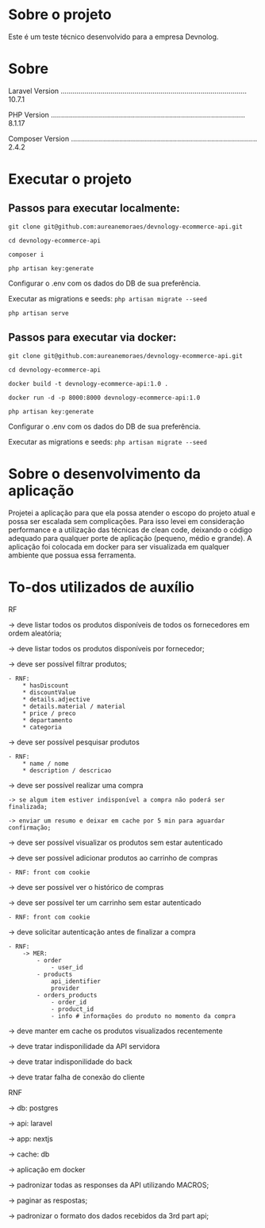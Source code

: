 # Sobre o projeto
Este é um teste técnico desenvolvido para a empresa Devnolog.

# Sobre 
Laravel Version ............................................................................................. 10.7.1

PHP Version ................................................................................................. 8.1.17

Composer Version ............................................................................................. 2.4.2

# Executar o projeto

## Passos para executar localmente:

`git clone git@github.com:aureanemoraes/devnology-ecommerce-api.git`

`cd devnology-ecommerce-api`

`composer i`

`php artisan key:generate`

Configurar o .env com os dados do DB de sua preferência.

Executar as migrations e seeds: `php artisan migrate --seed`

`php artisan serve`

## Passos para executar via docker:

`git clone git@github.com:aureanemoraes/devnology-ecommerce-api.git`

`cd devnology-ecommerce-api`

`docker build -t devnology-ecommerce-api:1.0 .`

`docker run -d -p 8000:8000 devnology-ecommerce-api:1.0`

`php artisan key:generate`

Configurar o .env com os dados do DB de sua preferência.

Executar as migrations e seeds: `php artisan migrate --seed`

# Sobre o desenvolvimento da aplicação

Projetei a aplicação para que ela possa atender o escopo do projeto atual e possa ser escalada sem complicações. Para isso levei em consideração performance e a utilização das técnicas de clean code, deixando o código adequado para qualquer porte de aplicação (pequeno, médio e grande).
A aplicação foi colocada em docker para ser visualizada em qualquer ambiente que possua essa ferramenta.

# To-dos utilizados de auxílio

RF

-> deve listar todos os produtos disponíveis de todos os fornecedores em ordem aleatória;

-> deve listar todos os produtos disponíveis por fornecedor;

-> deve ser possível filtrar produtos;

    - RNF:
        * hasDiscount
        * discountValue
        * details.adjective
        * details.material / material
        * price / preco
        * departamento
        * categoria
        
-> deve ser possível pesquisar produtos

    - RNF:
        * name / nome
        * description / descricao
        
-> deve ser possível realizar uma compra

    -> se algum item estiver indisponível a compra não poderá ser finalizada;
    
    -> enviar um resumo e deixar em cache por 5 min para aguardar confirmação;
    
-> deve ser possível visualizar os produtos sem estar autenticado

-> deve ser possível adicionar produtos ao carrinho de compras 

    - RNF: front com cookie
    
-> deve ser possível ver o histórico de compras

-> deve ser possível ter um carrinho sem estar autenticado

    - RNF: front com cookie
    
-> deve solicitar autenticação antes de finalizar a compra

    - RNF:
        -> MER:
            - order
                - user_id
            - products
                api_identifier
                provider
            - orders_products
                - order_id
                - product_id
                - info # informações do produto no momento da compra
                
-> deve manter em cache os produtos visualizados recentemente

-> deve tratar indisponilidade da API servidora

-> deve tratar indisponilidade do back 

-> deve tratar falha de conexão do cliente

RNF

-> db: postgres

-> api: laravel

-> app: nextjs

-> cache: db

-> aplicação em docker

-> padronizar todas as responses da API utilizando MACROS;

-> paginar as respostas;

-> padronizar o formato dos dados recebidos da 3rd part api;
